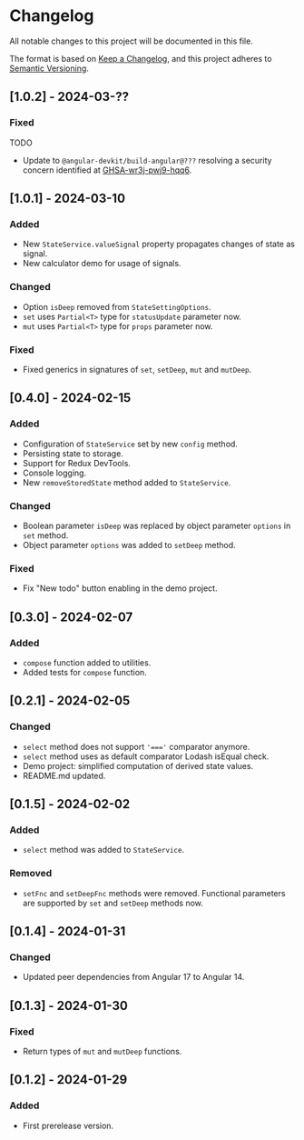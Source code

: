 # Changelog

All notable changes to this project will be documented in this file.

The format is based on [Keep a Changelog](https://keepachangelog.com/en/1.0.0/),
and this project adheres to [Semantic Versioning](https://semver.org/spec/v2.0.0.html).

## [1.0.2] - 2024-03-??

### Fixed

TODO

- Update to `@angular-devkit/build-angular@???` resolving a security concern
  identified at
  [GHSA-wr3j-pwj9-hqq6](https://github.com/advisories/GHSA-wr3j-pwj9-hqq6).

## [1.0.1] - 2024-03-10

### Added

- New `StateService.valueSignal` property propagates changes of state as signal.
- New calculator demo for usage of signals.

### Changed

- Option `isDeep` removed from `StateSettingOptions`.
- `set` uses `Partial<T>` type for `statusUpdate` parameter now.
- `mut` uses `Partial<T>` type for `props` parameter now.

### Fixed

- Fixed generics in signatures of `set`, `setDeep`, `mut` and `mutDeep`.

## [0.4.0] - 2024-02-15

### Added

- Configuration of `StateService` set by new `config` method.
- Persisting state to storage.
- Support for Redux DevTools.
- Console logging.
- New `removeStoredState` method added to `StateService`.

### Changed

- Boolean parameter `isDeep` was replaced by object parameter `options` in `set`
  method.
- Object parameter `options` was added to `setDeep` method.

### Fixed

- Fix "New todo" button enabling in the demo project.

## [0.3.0] - 2024-02-07

### Added

- `compose` function added to utilities.
- Added tests for `compose` function.

## [0.2.1] - 2024-02-05

### Changed

- `select` method does not support `'==='` comparator anymore.
- `select` method uses as default comparator Lodash isEqual check.
- Demo project: simplified computation of derived state values.
- README.md updated.

## [0.1.5] - 2024-02-02

### Added

- `select` method was added to `StateService`.

### Removed

- `setFnc` and `setDeepFnc` methods were removed. Functional parameters are
  supported by `set` and `setDeep` methods now.

## [0.1.4] - 2024-01-31

### Changed

- Updated peer dependencies from Angular 17 to Angular 14.

## [0.1.3] - 2024-01-30

### Fixed

- Return types of `mut` and `mutDeep` functions.

## [0.1.2] - 2024-01-29

### Added

- First prerelease version.

